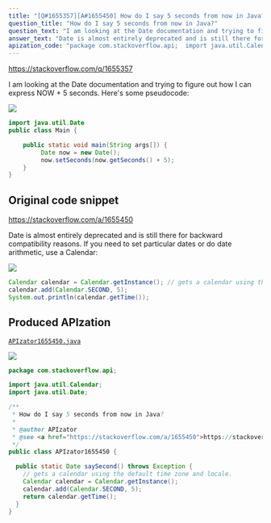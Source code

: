 ```yaml
---
title: "[Q#1655357][A#1655450] How do I say 5 seconds from now in Java?"
question_title: "How do I say 5 seconds from now in Java?"
question_text: "I am looking at the Date documentation and trying to figure out how I can express NOW + 5 seconds. Here's some pseudocode:"
answer_text: "Date is almost entirely deprecated and is still there for backward compatibility reasons. If you need to set particular dates or do date arithmetic, use a Calendar:"
apization_code: "package com.stackoverflow.api;  import java.util.Calendar; import java.util.Date;  /**  * How do I say 5 seconds from now in Java?  *  * @author APIzator  * @see <a href=\"https://stackoverflow.com/a/1655450\">https://stackoverflow.com/a/1655450</a>  */ public class APIzator1655450 {    public static Date saySecond() throws Exception {     // gets a calendar using the default time zone and locale.     Calendar calendar = Calendar.getInstance();     calendar.add(Calendar.SECOND, 5);     return calendar.getTime();   } }"
---
```


https://stackoverflow.com/q/1655357

I am looking at the Date documentation and trying to figure out how I can express NOW + 5 seconds. Here&#x27;s some pseudocode:


<div class="code-logo"><img src="/stackoverflow.png" /></div>

```java
import java.util.Date
public class Main {

    public static void main(String args[]) {
         Date now = new Date();
         now.setSeconds(now.getSeconds() + 5);
    }
}
```


## Original code snippet

https://stackoverflow.com/a/1655450

Date is almost entirely deprecated and is still there for backward compatibility reasons. If you need to set particular dates or do date arithmetic, use a Calendar:

<div class="code-logo"><img src="/stackoverflow.png" /></div>

```java
Calendar calendar = Calendar.getInstance(); // gets a calendar using the default time zone and locale.
calendar.add(Calendar.SECOND, 5);
System.out.println(calendar.getTime());
```

## Produced APIzation

[`APIzator1655450.java`](https://github.com/pasqualesalza/apization-temp-data/raw/master/search/APIzator1655450.java)

<div class="code-logo"><img src="/apizator.png" /></div>

```java
package com.stackoverflow.api;

import java.util.Calendar;
import java.util.Date;

/**
 * How do I say 5 seconds from now in Java?
 *
 * @author APIzator
 * @see <a href="https://stackoverflow.com/a/1655450">https://stackoverflow.com/a/1655450</a>
 */
public class APIzator1655450 {

  public static Date saySecond() throws Exception {
    // gets a calendar using the default time zone and locale.
    Calendar calendar = Calendar.getInstance();
    calendar.add(Calendar.SECOND, 5);
    return calendar.getTime();
  }
}

```